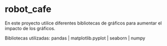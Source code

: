 # robot_cafe
En este proyecto utilice diferentes bibliotecas de gráficos para aumentar el impacto de los gráficos. 

Bibliotecas utilizadas: pandas | matplotlib.pyplot | seaborn | numpy
